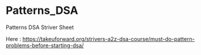 # Patterns_DSA
Patterns DSA Striver Sheet

Here : https://takeuforward.org/strivers-a2z-dsa-course/must-do-pattern-problems-before-starting-dsa/
